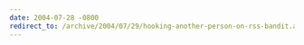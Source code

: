 ```yaml
---
date: 2004-07-28 -0800
redirect_to: /archive/2004/07/29/hooking-another-person-on-rss-bandit.aspx/
---
```

